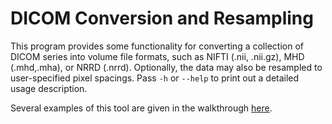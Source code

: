 # DICOM Conversion and Resampling
This program provides some functionality for converting a collection of DICOM series into volume file formats, such as NIFTI (.nii, .nii.gz), MHD (.mhd,.mha), or NRRD (.nrrd).
Optionally, the data may also be resampled to user-specified pixel spacings.
Pass `-h` or `--help` to print out a detailed usage description.

Several examples of this tool are given in the walkthrough [here](https://github.com/rg2/xreg/wiki/Walkthrough%3A-DICOM-Conversion).